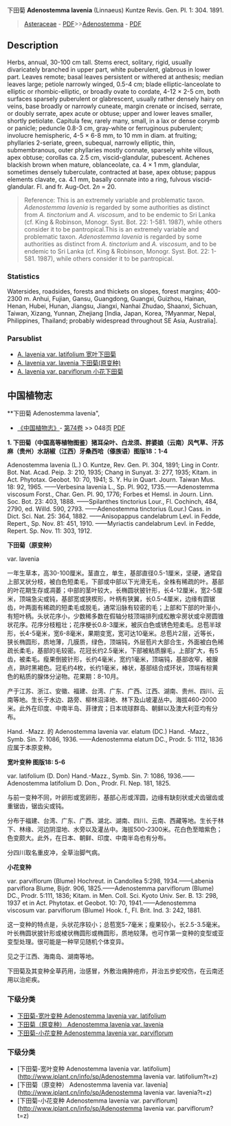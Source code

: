下田菊 **Adenostemma lavenia** (Linnaeus) Kuntze Revis. Gen. Pl. 1: 304. 1891.

> [Asteraceae](http://www.iplant.cn/info/Asteraceae?t=foc) - [PDF](http://www.iplant.cn/foc/pdf/Asteraceae.pdf)>>[Adenostemma](Adenostemma-下田菊属.md) - [PDF](http://www.iplant.cn/foc/pdf/Adenostemma.pdf)

## Description

Herbs, annual, 30-100 cm tall. Stems erect, solitary, rigid, usually divaricately branched in upper part, white puberulent, glabrous in lower part. Leaves remote; basal leaves persistent or withered at anthesis; median leaves large; petiole narrowly winged, 0.5-4 cm; blade elliptic-lanceolate to elliptic or rhombic-elliptic, or broadly ovate to cordate, 4-12 × 2-5 cm, both surfaces sparsely puberulent or glabrescent, usually rather densely hairy on veins, base broadly or narrowly cuneate, margin crenate or incised, serrate, or doubly serrate, apex acute or obtuse; upper and lower leaves smaller, shortly petiolate. Capitula few, rarely many, small, in a lax or dense corymb or panicle; peduncle 0.8-3 cm, gray-white or ferruginous puberulent; involucre hemispheric, 4-5 × 6-8 mm, to 10 mm in diam. at fruiting; phyllaries 2-seriate, green, subequal, narrowly elliptic, thin, submembranous, outer phyllaries mostly connate, sparsely white villous, apex obtuse; corollas ca. 2.5 cm, viscid-glandular, pubescent. Achenes blackish brown when mature, oblanceolate, ca. 4 × 1 mm, glandular, sometimes densely tuberculate, contracted at base, apex obtuse; pappus elements clavate, ca. 4.1 mm, basally connate into a ring, fulvous viscid-glandular. Fl. and fr. Aug-Oct. 2*n* = 20.


> Reference: 
> This is an extremely variable and problematic taxon. *Adenostemma lavenia* is regarded by some authorities as distinct from *A. tinctorium* and *A. viscosum*, and to be endemic to Sri Lanka (cf. King & Robinson, Monogr. Syst. Bot. 22: 1-581. 1987), while others consider it to be pantropical.This is an extremely variable and problematic taxon. *Adenostemma lavenia* is regarded by some authorities as distinct from *A. tinctorium* and *A. viscosum*, and to be endemic to Sri Lanka (cf. King & Robinson, Monogr. Syst. Bot. 22: 1-581. 1987), while others consider it to be pantropical.

### Statistics
Watersides, roadsides, forests and thickets on slopes, forest margins; 400-2300 m. Anhui, Fujian, Gansu, Guangdong, Guangxi, Guizhou, Hainan, Henan, Hubei, Hunan, Jiangsu, Jiangxi, Nanhai Zhudao, Shaanxi, Sichuan, Taiwan, Xizang, Yunnan, Zhejiang [India, Japan, Korea, ?Myanmar, Nepal, Philippines, Thailand; probably widespread throughout SE Asia, Australia].



### Parsublist

* [A.  lavenia var. latifolium  宽叶下田菊](Adenostemma-lavenia-var-latifolium-宽叶下田菊.md)
* [A.  lavenia var. lavenia  下田菊(原变种)](Adenostemma-lavenia-var-lavenia-下田菊(原变种).md)
* [A.  lavenia var. parviflorum  小花下田菊](Adenostemma-lavenia-var-parviflorum-小花下田菊.md)

## 中国植物志



**下田菊 Adenostemma lavenia",



* [《中国植物志》](http://www.iplant.cn/frps)- [第74卷](http://www.iplant.cn/frps/vol/74) >> 048页 [PDF](http://www.iplant.cn/frps/pdf/74/048.PDF)


**1. 下田菊（中国高等植物图鉴）猪耳朵叶、白龙须、胖婆娘（云南）风气草、汗苏麻（贵州）水胡椒（江西）牙桑西哈（傣族语）图版18：1-4**

Adenostemma lavenia (L.) O. Kuntze, Rev. Gen. Pl. 304, 1891; Ling in Contr. Bot. Nat. Acad. Peip. 3: 210, 1935; Chang in Sunyat. 3: 277, 1935; Kitam. in Act. Phytotax. Geobot. 10: 70, 1941; S. Y. Hu in Quart. Journ. Taiwan Mus. 18: 92, 1965. ——Verbesina lavenia L., Sp. Pl. 902, 1735.——Adenostemma viscosum Forst., Char. Gen. Pl. 90, 1776; Forbes et Hemsl. in Journ. Linn. Soc. Bot. 23: 403, 1888. ——Spilanthes tinctorius Lour., Fl. Cochinch, 484, 2790, ed. Willd. 590, 2793. ——Adenostemma tinctorius (Lour.) Cass. in Dict. Sci. Nat. 25: 364, 1882. ——Anisopappus candelabrum Levl. in Fedde, Repert., Sp. Nov. 81: 451, 1910. ——Myriactis candelabrum Levl. in Fedde, Repert. Sp. Nov. 11: 303, 1912.

**下田菊（原变种）**

var. lavenia

一年生草本，高30-100厘米。茎直立，单生，基部直径0.5-1厘米，坚硬，通常自上部叉状分枝，被白色短柔毛，下部或中部以下光滑无毛，全株有稀疏的叶。基部的叶花期生存或凋萎；中部的茎叶较大，长椭圆状披针形，长4-12厘米，宽2-5厘米，顶端急尖或钝，基部宽或狭楔形，叶柄有狭翼，长0.5-4厘米，边缘有圆锯齿，叶两面有稀疏的短柔毛或脱毛，通常沿脉有较密的毛；上部和下部的叶渐小，有短叶柄。头状花序小，少数稀多数在假轴分枝顶端排列成松散伞房状或伞房圆锥状花序。花序分枝粗壮；花序梗长0.8-3厘米，被灰白色或锈色短柔毛。总苞半球形，长4-5毫米，宽6-8毫米，果期变宽，宽可达10毫米。总苞片2层，近等长，狭长椭圆形，质地薄，几膜质，绿色，顶端钝，外层苞片大部合生，外面被白色稀疏长柔毛，基部的毛较密。花冠长约2.5毫米，下部被粘质腺毛，上部扩大，有5齿，被柔毛。瘦果倒披针形，长约4毫米，宽约1毫米，顶端钝，基部收窄，被腺点，熟时黑褐色。冠毛约4枚，长约1毫米，棒状，基部结合成环状，顶端有棕黄色的粘质的腺体分泌物。花果期：8-10月。

产于江苏、浙江、安徽、福建、台湾、广东、广西、江西、湖南、贵州、四川、云南等地。生长于水边、路旁、柳林沼泽地、林下及山坡灌丛中。海拔460-2000米。此外在印度、中南半岛、菲律宾；日本琉球群岛、朝鲜以及澳大利亚均有分布。

Hand. -Mazz. 的 Adenostemma lavenia var. elatum (DC.) Hand. -Mazz., Symb. Sin. 7: 1086, 1936. ——Adenostemma elatum DC., Prodr. 5: 1112, 1836 应属于本原变种。

**宽叶变种  图版18: 5-6**

var. latifolium (D. Don) Hand.-Mazz., Symb. Sin. 7: 1086, 1936.——Adenostemma latifolium D. Don., Prodr. Fl. Nep. 181, 1825.

与前一变种不同，叶卵形或宽卵形，基部心形或浑圆，边缘有缺刻状或犬齿锯齿或重锯齿，锯齿尖或钝。

分布于福建、台湾、广东、广西、湖北、湖南、四川、云南、西藏等地。生长于林下、林缘、河边阴湿地、水旁以及灌丛中。海拔500-2300米。花白色至暗紫色；色变颇大。此外，在日本、朝鲜、印度、中南半岛也有分布。

分四川取名重皮冲，全草治脚气病。

**小花变种**

var. parviflorum (Blume) Hochreut. in Candollea 5:298, 1934.——Labenia parviflora Blume, Bijdr. 906, 1825.——Adenostemma parviflorum (Blume) DC., Prodr. 5:111, 1836; Kitam. in Men. Coll. Sci. Kyoto Univ. Ser. B. 13: 298, 1937 et in Act. Phytotax. et Geobot. 10: 70, 1941.——Adenostemma viscosum var. parviflorum (Blume) Hook. f., Fl. Brit. Ind. 3: 242, 1881.

这一变种的特点是，头状花序较小；总苞宽5-7毫米；瘦果较小，长2.5-3.5毫米。叶长椭圆状披针形或棱状椭圆形或椭圆形，质地较薄。也可作第一变种的变型或亚变型处理。很可能是一种罕见随机个体变异。

见之于江西、海南岛、湖南等地。

下田菊及其变种全草药用，治感冒，外敷治痈肿疮疖，并治五步蛇咬伤，在云南还用以治疟疾。

### 下级分类
* [下田菊-宽叶变种  Adenostemma lavenia var. latifolium](Adenostemma-lavenia-var-latifolium-宽叶下田菊.md)
* [下田菊（原变种）  Adenostemma lavenia var. lavenia](Adenostemma-lavenia-var-lavenia-下田菊(原变种).md)
* [下田菊-小花变种  Adenostemma lavenia var. parviflorum](Adenostemma-lavenia-var-parviflorum-小花下田菊.md)

### 下级分类
* [下田菊-宽叶变种  Adenostemma lavenia var. latifolium](http://www.iplant.cn/info/sp/Adenostemma lavenia var. latifolium?t=z)
* [下田菊（原变种）  Adenostemma lavenia var. lavenia](http://www.iplant.cn/info/sp/Adenostemma lavenia var. lavenia?t=z)
* [下田菊-小花变种  Adenostemma lavenia var. parviflorum](http://www.iplant.cn/info/sp/Adenostemma lavenia var. parviflorum?t=z)
